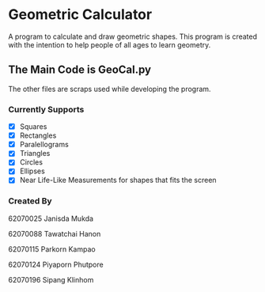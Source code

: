 # Geometric Calculator
A program to calculate and draw geometric shapes.
This program is created with the intention to help people of all ages to learn geometry.

## The Main Code is GeoCal.py
The other files are scraps used while developing the program.

### Currently Supports
- [x] Squares
- [x] Rectangles
- [x] Paralellograms
- [x] Triangles
- [x] Circles
- [x] Ellipses
- [x] Near Life-Like Measurements for shapes that fits the screen

### Created By
62070025 Janisda Mukda

62070088 Tawatchai Hanon

62070115 Parkorn Kampao

62070124 Piyaporn Phutpore

62070196 Sipang Klinhom
